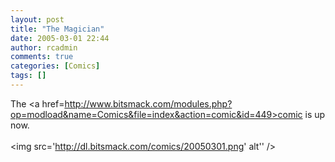 ```yaml
---
layout: post
title: "The Magician"
date: 2005-03-01 22:44
author: rcadmin
comments: true
categories: [Comics]
tags: []
---
```

The <a href=http://www.bitsmack.com/modules.php?op=modload&name=Comics&file=index&action=comic&id=449>comic is up now.</a><Br><br><!--more--><img src='http://dl.bitsmack.com/comics/20050301.png' alt'' />
